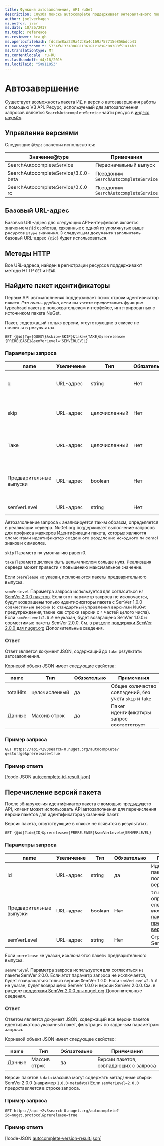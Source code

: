 ```yaml
---
title: Функция автозаполнения, API NuGet
description: Служба поиска autocomplete поддерживает интерактивного поиска пакета, идентификаторы и версии.
author: joelverhagen
ms.author: jver
ms.date: 10/26/2017
ms.topic: reference
ms.reviewer: kraigb
ms.openlocfilehash: fdc3ad8aa239a42d8a4c169a757715e856bdcb41
ms.sourcegitcommit: 573af6133a39601136181c1d98c09303f51a1ab2
ms.translationtype: MT
ms.contentlocale: ru-RU
ms.lasthandoff: 04/18/2019
ms.locfileid: "58911053"
---
```

# <a name="autocomplete"></a>Автозавершение

Существует возможность пакета ИД и версию автозавершения работы с помощью V3 API. Ресурс, используемый для автозаполнения запросов является `SearchAutocompleteService` найти ресурс в [индекс службы](service-index.md).

## <a name="versioning"></a>Управление версиями

Следующие `@type` значения используются:

Значение@type                           | Примечания
------------------------------------ | -----
SearchAutocompleteService            | Первоначальный выпуск
SearchAutocompleteService/3.0.0-beta | Псевдоним `SearchAutocompleteService`
SearchAutocompleteService/3.0.0-rc   | Псевдоним `SearchAutocompleteService`

## <a name="base-url"></a>Базовый URL-адрес

Базовый URL-адрес для следующих API-интерфейсов является значением `@id` свойства, связанные с одной из упомянутых выше ресурсов `@type` значения. В следующем документе заполнитель базовый URL-адрес `{@id}` будет использоваться.

## <a name="http-methods"></a>Методы HTTP

Все URL-адреса, найден в регистрации ресурсов поддерживают методы HTTP `GET` и `HEAD`.

## <a name="search-for-package-ids"></a>Найдите пакет идентификаторы

Первый API автозаполнения поддерживает поиск строки идентификатор пакета. Это очень удобно, если вы хотите предоставить функцию typeahead пакета в пользовательском интерфейсе, интегрированных с источником пакета NuGet.

Пакет, содержащий только версии, отсутствующие в списке не появится в результатах.

    GET {@id}?q={QUERY}&skip={SKIP}&take={TAKE}&prerelease={PRERELEASE}&semVerLevel={SEMVERLEVEL}

### <a name="request-parameters"></a>Параметры запроса

name        | Увеличение     | Тип    | Обязательно | Примечания
----------- | ------ | ------- | -------- | -----
q           | URL-адрес    | string  | Нет       | Строка, сравниваемая с идентификаторами пакетов
skip        | URL-адрес    | целочисленный | Нет       | Количество пропускаемых для разбиения на страницы результатов
Take        | URL-адрес    | целочисленный | Нет       | Количество результатов, возвращаемых для разбиения на страницы
Предварительные выпуски  | URL-адрес    | boolean | Нет       | `true` или `false` определения, следует ли включать [пакетов предварительных версий](../create-packages/prerelease-packages.md)
semVerLevel | URL-адрес    | string  | Нет       | Строка версии SemVer 1.0.0 

Автозаполнение запроса `q` анализируется таким образом, определяется в реализации сервера. NuGet.org поддерживает выполнение запросов для префикса маркеров Идентификации пакета, которые являются элементами идентификатор созданного разделение исходного по camel знаков и символов.

`skip` Параметр по умолчанию равен 0.

`take` Параметр должен быть целым числом больше нуля. Реализация сервера может привести к повышению максимальное значение.

Если `prerelease` не указан, исключаются пакеты предварительного выпуска.

`semVerLevel` Параметра запроса используется для согласиться на [SemVer 2.0.0 пакетов](https://github.com/NuGet/Home/wiki/SemVer2-support-for-nuget.org-%28server-side%29#identifying-semver-v200-packages).
Если этот параметр запроса не исключается, будут возвращены только идентификаторы пакета с SemVer 1.0.0 совместимые версии (с [стандартный управления версиями NuGet](../reference/package-versioning.md) предупреждения, такие как строки версии с 4 частей целого числа).
Если `semVerLevel=2.0.0` не указан, будет возвращено SemVer 1.0.0 и совместимые пакеты SemVer 2.0.0. См. в разделе [поддержки SemVer 2.0.0 для nuget.org](https://github.com/NuGet/Home/wiki/SemVer2-support-for-nuget.org-%28server-side%29) Дополнительные сведения.

### <a name="response"></a>Ответ

Ответ является документ JSON, содержащий до `take` результаты автозаполнения.

Корневой объект JSON имеет следующие свойства:

name      | Тип             | Обязательно | Примечания
--------- | ---------------- | -------- | -----
totalHits | целочисленный          | да      | Общее количество совпадений, без учета `skip` и `take`
Данные      | Массив строк | да      | Пакет идентификаторы запрос соответствует

### <a name="sample-request"></a>Пример запроса

    GET https://api-v2v3search-0.nuget.org/autocomplete?q=storage&prerelease=true

### <a name="sample-response"></a>Пример ответа

[!code-JSON [autocomplete-id-result.json](./_data/autocomplete-id-result.json)]

## <a name="enumerate-package-versions"></a>Перечисление версий пакета

После обнаружения идентификатор пакета с помощью предыдущего API, клиент может использовать API автозаполнения для перечисления версии пакетов для идентификатора указанный пакет.

Версии пакета, отсутствующие в списке не появится в результатах.

    GET {@id}?id={ID}&prerelease={PRERELEASE}&semVerLevel={SEMVERLEVEL}

### <a name="request-parameters"></a>Параметры запроса

name        | Увеличение     | Тип    | Обязательно | Примечания
----------- | ------ | ------- | -------- | -----
id          | URL-адрес    | string  | да      | Идентификатор пакета для получения версии для
Предварительные выпуски  | URL-адрес    | boolean | Нет       | `true` или `false` определения, следует ли включать [пакетов предварительных версий](../create-packages/prerelease-packages.md)
semVerLevel | URL-адрес    | string  | Нет       | Строка версии SemVer 2.0.0. 

Если `prerelease` не указан, исключаются пакеты предварительного выпуска.

`semVerLevel` Параметра запроса используется для согласиться на пакеты SemVer 2.0.0. Если этот параметр запроса не исключается, будет возвращаться только версии SemVer 1.0.0. Если `semVerLevel=2.0.0` не указан, будет возвращено SemVer 1.0.0 и версии SemVer 2.0.0. См. в разделе [поддержки SemVer 2.0.0 для nuget.org](https://github.com/NuGet/Home/wiki/SemVer2-support-for-nuget.org-%28server-side%29) Дополнительные сведения.

### <a name="response"></a>Ответ

Ответом является документ JSON, содержащий все версии пакетов идентификатора указанный пакет, фильтрация по заданным параметрам запроса.

Корневой объект JSON имеет следующее свойство:

name      | Тип             | Обязательно | Примечания
--------- | ---------------- | -------- | -----
Данные      | Массив строк | да      | Версии пакетов, совпадающих с запроса

Версии пакетов в `data` массива могут содержать метаданные сборки SemVer 2.0.0 (например `1.0.0+metadata`) Если `semVerLevel=2.0.0` предоставляется в строке запроса.

### <a name="sample-request"></a>Пример запроса

    GET https://api-v2v3search-0.nuget.org/autocomplete?id=nuget.protocol&prerelease=true

### <a name="sample-response"></a>Пример ответа

[!code-JSON [autocomplete-version-result.json](./_data/autocomplete-version-result.json)]
